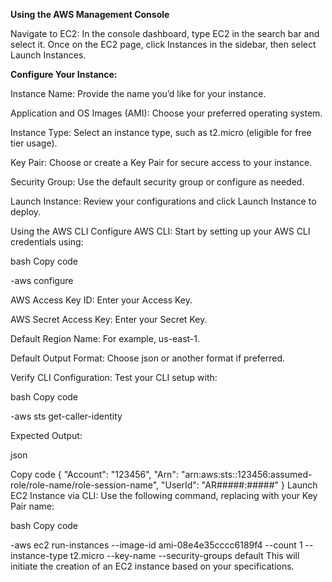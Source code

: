 **Using the AWS Management Console**

Navigate to EC2: In the console dashboard, type EC2 in the search bar and select it. Once on the EC2 page, click Instances in the sidebar, then select Launch Instances.

**Configure Your Instance:**

Instance Name: Provide the name you’d like for your instance.

Application and OS Images (AMI): Choose your preferred operating system.

Instance Type: Select an instance type, such as t2.micro (eligible for free tier usage).

Key Pair: Choose or create a Key Pair for secure access to your instance.

Security Group: Use the default security group or configure as needed.

Launch Instance: Review your configurations and click Launch Instance to deploy.

Using the AWS CLI
Configure AWS CLI: Start by setting up your AWS CLI credentials using:

bash
Copy code

-aws configure

AWS Access Key ID: Enter your Access Key.

AWS Secret Access Key: Enter your Secret Key.

Default Region Name: For example, us-east-1.

Default Output Format: Choose json or another format if preferred.

Verify CLI Configuration: Test your CLI setup with:

bash
Copy code

-aws sts get-caller-identity

Expected Output:

json

Copy code
{
   "Account": "123456",
   "Arn": "arn:aws:sts::123456:assumed-role/role-name/role-session-name",
   "UserId": "AR#####:#####"
}
Launch EC2 Instance via CLI: Use the following command, replacing <Key-Pair-Name> with your Key Pair name:

bash
Copy code

-aws ec2 run-instances --image-id ami-08e4e35cccc6189f4 --count 1 --instance-type t2.micro --key-name <Key-Pair-Name> --security-groups default
This will initiate the creation of an EC2 instance based on your specifications.






